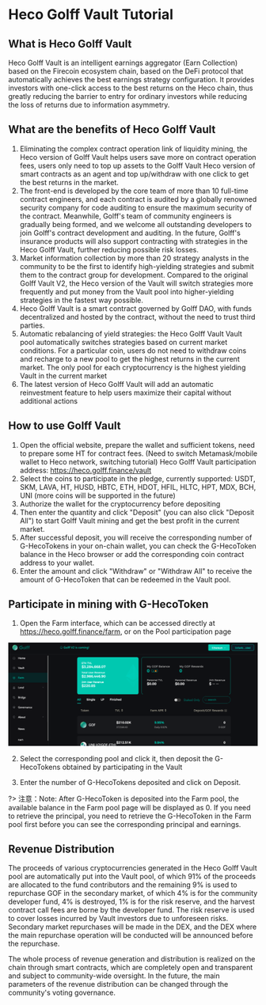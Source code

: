 # Heco Golff Vault Tutorial

## What is Heco Golff Vault

Heco Golff Vault is an intelligent earnings aggregator (Earn Collection) based on the Firecoin ecosystem chain, based on the DeFi protocol that automatically achieves the best earnings strategy configuration. It provides investors with one-click access to the best returns on the Heco chain, thus greatly reducing the barrier to entry for ordinary investors while reducing the loss of returns due to information asymmetry.


## What are the benefits of Heco Golff Vault

1. Eliminating the complex contract operation link of liquidity mining, the Heco version of Golff Vault helps users save more on contract operation fees, users only need to top up assets to the Golff Vault Heco version of smart contracts as an agent and top up/withdraw with one click to get the best returns in the market.
2. The front-end is developed by the core team of more than 10 full-time contract engineers, and each contract is audited by a globally renowned security company for code auditing to ensure the maximum security of the contract. Meanwhile, Golff's team of community engineers is gradually being formed, and we welcome all outstanding developers to join Golff's contract development and auditing. In the future, Golff's insurance products will also support contracting with strategies in the Heco Golff Vault, further reducing possible risk losses.
3. Market information collection by more than 20 strategy analysts in the community to be the first to identify high-yielding strategies and submit them to the contract group for development. Compared to the original Golff Vault V2, the Heco version of the Vault will switch strategies more frequently and put money from the Vault pool into higher-yielding strategies in the fastest way possible.
4. Heco Golff Vault is a smart contract governed by Golff DAO, with funds decentralized and hosted by the contract, without the need to trust third parties.
5. Automatic rebalancing of yield strategies: the Heco Golff Vault Vault pool automatically switches strategies based on current market conditions. For a particular coin, users do not need to withdraw coins and recharge to a new pool to get the highest returns in the current market. The only pool for each cryptocurrency is the highest yielding Vault in the current market
6. The latest version of Heco Golff Vault will add an automatic reinvestment feature to help users maximize their capital without additional actions

## How to use Golff Vault 

1. Open the official website, prepare the wallet and sufficient tokens, need to prepare some HT for contract fees. (Need to switch Metamask/mobile wallet to Heco network, switching tutorial)
Heco Golff Vault participation address: https://heco.golff.finance/vault 
2. Select the coins to participate in the pledge, currently supported: USDT, SKM, LAVA, HT, HUSD, HBTC, ETH, HDOT, HFIL, HLTC, HPT, MDX, BCH, UNI (more coins will be supported in the future) 
3. Authorize the wallet for the cryptocurrency before depositing 
4. Then enter the quantity and click "Deposit" (you can also click "Deposit All") to start Golff Vault mining and get the best profit in the current market. 
5. After successful deposit, you will receive the corresponding number of G-HecoTokens in your on-chain wallet, you can check the G-HecoToken balance in the Heco browser or add the corresponding coin contract address to your wallet. 
6. Enter the amount and click "Withdraw" or "Withdraw All" to receive the amount of G-HecoToken that can be redeemed in the Vault pool. 

## Participate in mining with G-HecoToken

1. Open the Farm interface, which can be accessed directly at https://heco.golff.finance/farm, or on the Pool participation page

![image](images/HecoVault/7.png)

2. Select the corresponding pool and click it, then deposit the G-HecoTokens obtained by participating in the Vault

3. Enter the number of G-HecoTokens deposited and click on Deposit.

?> 注意：Note: After G-HecoToken is deposited into the Farm pool, the available balance in the Farm pool page will be displayed as 0. If you need to retrieve the principal, you need to retrieve the G-HecoToken in the Farm pool first before you can see the corresponding principal and earnings.

## Revenue Distribution

The proceeds of various cryptocurrencies generated in the Heco Golff Vault pool are automatically put into the Vault pool, of which 91% of the proceeds are allocated to the fund contributors and the remaining 9% is used to repurchase GOF in the secondary market, of which 4% is for the community developer fund, 4% is destroyed, 1% is for the risk reserve, and the harvest contract call fees are borne by the developer fund. The risk reserve is used to cover losses incurred by Vault investors due to unforeseen risks. Secondary market repurchases will be made in the DEX, and the DEX where the main repurchase operation will be conducted will be announced before the repurchase.

The whole process of revenue generation and distribution is realized on the chain through smart contracts, which are completely open and transparent and subject to community-wide oversight. In the future, the main parameters of the revenue distribution can be changed through the community's voting governance.